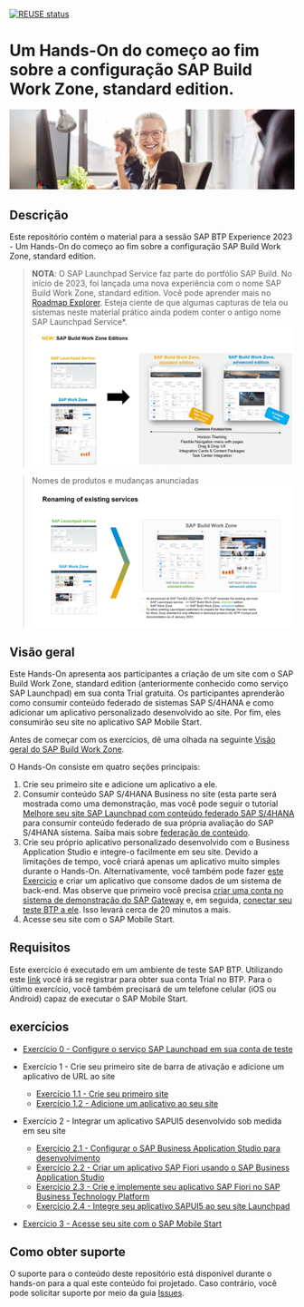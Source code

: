 [![REUSE status](https://api.reuse.software/badge/github.com/SAP-samples/teched2022-AD280)](https://api.reuse.software/info/github.com/SAP-samples/teched2022-AD280)


# Um Hands-On do começo ao fim sobre a configuração SAP Build Work Zone, standard edition. 

![Title](Title.png)

## Descrição

Este repositório contém o material para a sessão SAP BTP Experience 2023 - Um Hands-On do começo ao fim sobre a configuração SAP Build Work Zone, standard edition.

> **NOTA**: O SAP Launchpad Service faz parte do portfólio SAP Build. No início de 2023, foi lançada uma nova experiência com o  nome SAP Build Work Zone, standard edition. Você pode aprender mais no [Roadmap Explorer](https://roadmaps.sap.com/board?PRODUCT=73554900100800003081&PRODUCT=73555000100800002781&range=CURRENT-LAST#Q4%202022). 
> Esteja ciente de que algumas capturas de tela ou sistemas neste material prático ainda podem conter o antigo nome SAP Launchpad Service*. 
> ![SAP Build](Disclaimer.png)

> Nomes de produtos e mudanças anunciadas
> ![SAP Build Work Zone](SAP_Build_Work_Zone.png)

## Visão geral

Este Hands-On apresenta aos participantes a criação de um site com o SAP Build Work Zone, standard edition (anteriormente conhecido como serviço SAP Launchpad) em sua conta Trial gratuita. Os participantes aprenderão como consumir conteúdo federado de sistemas SAP S/4HANA e como adicionar um aplicativo personalizado desenvolvido ao site. Por fim, eles consumirão seu site no aplicativo SAP Mobile Start.

Antes de começar com os exercícios, dê uma olhada na seguinte [Visão geral do SAP Build Work Zone](intro/overview.md).

O Hands-On consiste em quatro seções principais:
1. Crie seu primeiro site e adicione um aplicativo a ele.
2. Consumir conteúdo SAP S/4HANA Business no site (esta parte será mostrada como uma demonstração, mas você pode seguir o tutorial[ Melhore seu site SAP Launchpad com conteúdo federado SAP S/4HANA](https://developers.sap.com/mission.launchpad-s4hana.html) para consumir conteúdo federado de sua própria avaliação do SAP S/4HANA sistema. Saiba mais sobre [federação de conteúdo](intro/federation.md).
3. Crie seu próprio aplicativo personalizado desenvolvido com o Business Application Studio e integre-o facilmente em seu site. Devido a limitações de tempo, você criará apenas um aplicativo muito simples durante o Hands-On. Alternativamente, você também pode fazer [este Exercicio](https://developers.sap.com/tutorials/appstudio-fioriapps-create.html) e criar um aplicativo que consome dados de um sistema de back-end. Mas observe que primeiro você precisa [criar uma conta no sistema de demonstração do SAP Gateway](https://developers.sap.com/tutorials/gateway-demo-signup.html) e, em seguida, [conectar seu teste BTP a ele](https://developers.sap.com/tutorials/cp-portal-cloud-foundry-gateway-connection.html). Isso levará cerca de 20 minutos a mais.
4. Acesse seu site com o SAP Mobile Start.


## Requisitos

Este exercício é executado em um ambiente de teste SAP BTP. Utilizando este [link](https://account.hana.ondemand.com/#/home/welcome) você irá se registrar para obter sua conta Trial no BTP. Para o último exercício, você também precisará de um telefone celular (iOS ou Android) capaz de executar o SAP Mobile Start.

## exercícios

- [Exercício 0 - Configure o serviço SAP Launchpad em sua conta de teste](exercises/ex0/README.md)

- Exercício 1 - Crie seu primeiro site de barra de ativação e adicione um aplicativo de URL ao site
    - [Exercício 1.1 - Crie seu primeiro site](exercises/ex1/ex1.1/README.md)
    - [Exercício 1.2 - Adicione um aplicativo ao seu site](exercises/ex1/ex1.2/README.md)

- Exercício 2 - Integrar um aplicativo SAPUI5 desenvolvido sob medida em seu site
    - [Exercício 2.1 - Configurar o SAP Business Application Studio para desenvolvimento](exercises/ex2/ex2.1/README.md)
    - [Exercício 2.2 - Criar um aplicativo SAP Fiori usando o SAP Business Application Studio](exercises/ex2/ex2.2-alternative/README.md)
    - [Exercício 2.3 - Crie e implemente seu aplicativo SAP Fiori no SAP Business Technology Platform](exercises/ex2/ex2.3/README.md)
    - [Exercício 2.4 - Integre seu aplicativo SAPUI5 ao seu site Launchpad](exercises/ex2/ex2.4/README.md)

- [Exercício 3 - Acesse seu site com o SAP Mobile Start](exercises/ex3/README.md)


## Como obter suporte

O suporte para o conteúdo deste repositório está disponível durante o hands-on para a qual este conteúdo foi projetado. Caso contrário, você pode solicitar suporte por meio da guia [Issues](../../issues).